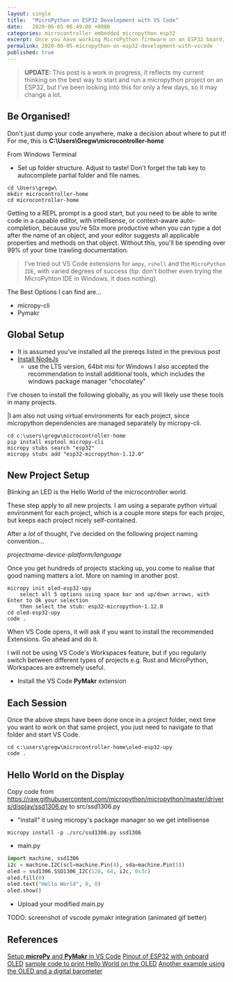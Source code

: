 ```yaml
---
layout: single
title:  "MicroPython on ESP32 Development with VS Code"
date:   2020-06-05 06:49:00 +0000
categories: microcontroller embedded micropython esp32
excerpt: Once you have working MicroPython firmware on an ESP32 board, you need to write code. You can't stay in REPL forever, so lets set up our developer environment using Visual Studio Code
permalink: 2020-06-05-micropython-on-esp32-development-with-vscode
published: true
---
```


> **UPDATE:** This post is a work in progress, it reflects my current thinking on the best way to start and run a micropython project on an ESP32, but I've been looking into this for only a few days, so it may change a lot. 

<!---
PREVIOUS: Flashing the MicroPython firmware on an ESP32

* Notes: WORK IN PROGRESS: tidy up later
* ToDO: Add header image with board and micropython logo
--->

## Be Organised!

Don't just dump your code anywhere, make a decision about where to put it! For me, this is **C:\Users\Gregw\microcontroller-home**


From Windows Terminal

* Set up folder structure. Adjust to taste! Don't forget the tab key to autocomplete partial folder and file names.

```dos
cd \Users\gregw\
mkdir microcontroller-home
cd microcontroller-home
```

Getting to a REPL prompt is a good start, but you need to be able to write code in a capable editor, with intellisense, or context-aware auto-completion, because you're 50x more productive when you can type a dot after the name of an object, and your editor suggests all applicable properties and methods on that object. Without this, you'll be spending over 99% of your time trawling documentation.

>I've tried out VS Code extensions for ```ampy```, ```rshell``` and the ```MicroPython IDE```, with varied degrees of success (tip: don't bother even trying the MicroPyhton IDE in Windows, it does nothing).

The Best Options I can find are...

* micropy-cli
* Pymakr

## Global Setup

* It is assumed you've installed all the prereqs listed in the previous post
* [Install NodeJs](https://nodejs.org/en/download/)
  * use the LTS version, 64bit msi for Windows
  I also accepted the recommendation to install additional tools, which includes the  windows package manager "chocolatey"

I've chosen to install the following globally, as you will likely use
these tools in many projects.

|I am also not using virtual environments for each project, 
since micropython dependencies are managed separately by micropy-cli.

```dos
cd c:\users\gregw\microcontroller-home
pip install esptool micropy-cli
micropy stubs search "esp32"
micropy stubs add "esp32-micropython-1.12.0"
```

## New Project Setup

Blinking an LED is the Hello World of the microcontroller world.

These step apply to all new projects. I am using a separate python virtual environment for each project, which is a couple more steps for each projec, but keeps each project nicely self-contained.

After a *lot* of thought, I've decided on the following project naming convention...

*projectname-device-platform/language*

Once you get hundreds of projects stacking up, you come to realise that good naming matters a lot. More on naming in another post.

```dos
micropy init oled-esp32-upy
    select all 5 options using space bar and up/down arrows, with Enter to Ok your selection
    then select the stub: esp32-micropython-1.12.0
cd oled-esp32-upy
code .
```

When VS Code opens, it will ask if you want to install the recommended Extensions. Go ahead and do it.

I will not be using VS Code's Workspaces feature, but if you regularly switch between different types of projects e.g. Rust and MicroPython, Workspaces are extremely useful.

* Install the VS Code **PyMakr** extension

## Each Session

Once the above steps have been done once in a project folder, next time you want to work on that same project, you just need to navigate to that folder and start VS Code.

```dos
cd c:\users\gregw\microcontroller-home\oled-esp32-upy
code .
```

## Hello World on the Display

Copy code from https://raw.githubusercontent.com/micropython/micropython/master/drivers/display/ssd1306.py
to src/ssd1306.py

* "install" it using micropy's package manager so we get intellisense

```dos
micropy install -p ./src/ssd1306.py ssd1306
```

* main.py

```python
import machine, ssd1306
i2c = machine.I2C(scl=machine.Pin(4), sda=machine.Pin(5))
oled = ssd1306.SSD1306_I2C(128, 64, i2c, 0x3c)
oled.fill(0)
oled.text("Hello World", 0, 0)
oled.show()
```

* Upload your modified main.py

TODO: screenshot of vscode pymakr integration (animated gif better)

## References

[Setup **microPy** and **PyMakr** in VS Code](https://lemariva.com/blog/2019/08/micropython-vsc-ide-intellisense)
[Pinout of ESP32 with onboard OLED](https://randomnerdtutorials.com/esp32-built-in-oled-ssd1306/)
[sample code to print Hello World on the OLED](https://diyprojects.io/)
[Another example using the OLED and a digital barometer](oled-display-ssd1306-micropython-example-digital-barometer-bme280-i2c/#.XtrFi0VKiKc)